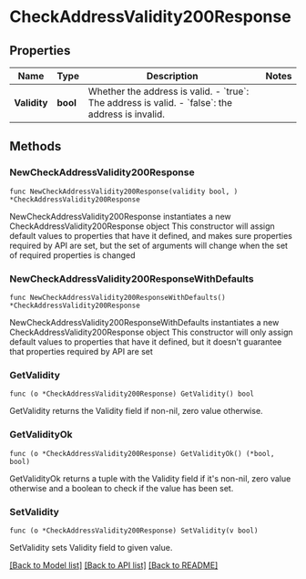 # CheckAddressValidity200Response

## Properties

Name | Type | Description | Notes
------------ | ------------- | ------------- | -------------
**Validity** | **bool** | Whether the address is valid. - &#x60;true&#x60;: The address is valid. - &#x60;false&#x60;: the address is invalid.  | 

## Methods

### NewCheckAddressValidity200Response

`func NewCheckAddressValidity200Response(validity bool, ) *CheckAddressValidity200Response`

NewCheckAddressValidity200Response instantiates a new CheckAddressValidity200Response object
This constructor will assign default values to properties that have it defined,
and makes sure properties required by API are set, but the set of arguments
will change when the set of required properties is changed

### NewCheckAddressValidity200ResponseWithDefaults

`func NewCheckAddressValidity200ResponseWithDefaults() *CheckAddressValidity200Response`

NewCheckAddressValidity200ResponseWithDefaults instantiates a new CheckAddressValidity200Response object
This constructor will only assign default values to properties that have it defined,
but it doesn't guarantee that properties required by API are set

### GetValidity

`func (o *CheckAddressValidity200Response) GetValidity() bool`

GetValidity returns the Validity field if non-nil, zero value otherwise.

### GetValidityOk

`func (o *CheckAddressValidity200Response) GetValidityOk() (*bool, bool)`

GetValidityOk returns a tuple with the Validity field if it's non-nil, zero value otherwise
and a boolean to check if the value has been set.

### SetValidity

`func (o *CheckAddressValidity200Response) SetValidity(v bool)`

SetValidity sets Validity field to given value.



[[Back to Model list]](../README.md#documentation-for-models) [[Back to API list]](../README.md#documentation-for-api-endpoints) [[Back to README]](../README.md)


